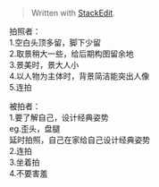 


> Written with [StackEdit](https://stackedit.io/).

拍照者：  
1.空白头顶多留，脚下少留  
2.取景稍大一些，给后期构图留余地  
3.景美时，景大人小  
4.以人物为主体时，背景简洁能突出人像  
5.连拍  

被拍者：  
1.要了解自己，设计经典姿势  
eg.歪头，盘腿  
延时拍照，自己在家给自己设计经典姿势  
2.连拍  
3.坐着拍  
4.不要害羞


<!--stackedit_data:
eyJoaXN0b3J5IjpbLTc2NDIwNjUwMiwtNDgzNDcxODQ4XX0=
-->